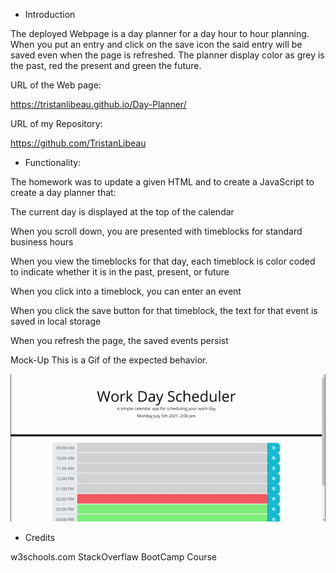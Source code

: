 * Introduction

The deployed Webpage is a day planner for a day hour to hour planning. When you put an entry and click on the save icon the said entry will be saved even when the page is refreshed. The planner display color as grey is the past, red the present and green the future.

URL of the Web page:

https://tristanlibeau.github.io/Day-Planner/

URL of my Repository:

https://github.com/TristanLibeau

* Functionality:

The homework was to update a given HTML and to create a JavaScript to create a day planner that:

The current day is displayed at the top of the calendar

When you scroll down, you are presented with timeblocks for standard business hours

When you view the timeblocks for that day, each timeblock is color coded to indicate whether it is in the past, present, or future

When you click into a timeblock, you can enter an event

When you click the save button for that timeblock, the text for that event is saved in local storage

When you refresh the page, the saved events persist


Mock-Up
This is a Gif of the expected behavior.


![mock-up](./assets/gif/work-day-scheduler.gif)

* Credits

w3schools.com
StackOverflaw
BootCamp Course